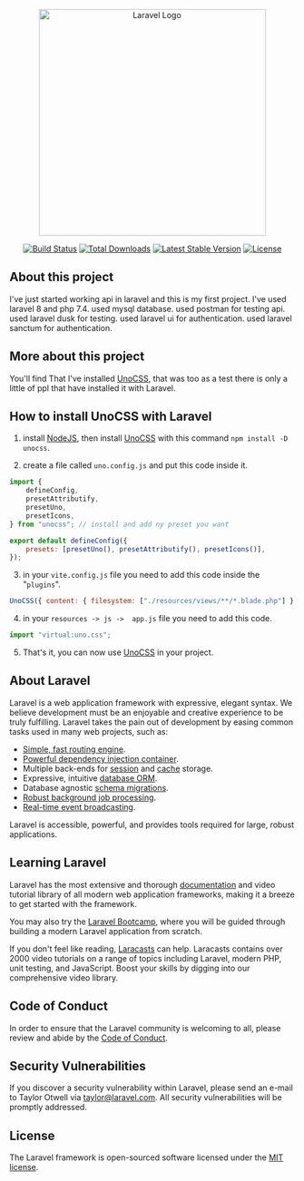 <p align="center"><a href="https://laravel.com" target="_blank"><img src="https://raw.githubusercontent.com/laravel/art/master/logo-lockup/5%20SVG/2%20CMYK/1%20Full%20Color/laravel-logolockup-cmyk-red.svg" width="400" alt="Laravel Logo"></a></p>

<p align="center">
<a href="https://github.com/laravel/framework/actions"><img src="https://github.com/laravel/framework/workflows/tests/badge.svg" alt="Build Status"></a>
<a href="https://packagist.org/packages/laravel/framework"><img src="https://img.shields.io/packagist/dt/laravel/framework" alt="Total Downloads"></a>
<a href="https://packagist.org/packages/laravel/framework"><img src="https://img.shields.io/packagist/v/laravel/framework" alt="Latest Stable Version"></a>
<a href="https://packagist.org/packages/laravel/framework"><img src="https://img.shields.io/packagist/l/laravel/framework" alt="License"></a>
</p>

## About this project

I've just started working api in laravel and this is my first project. I've used laravel 8 and php 7.4. used mysql database. used postman for testing api. used laravel dusk for testing. used laravel ui for authentication. used laravel sanctum for authentication.

## More about this project

You'll find That I've installed [UnoCSS](https://unocss.dev), that was too as a test there is only a little of ppl that have installed it with Laravel.

## How to install UnoCSS with Laravel

1. install [NodeJS](https://nodejs.org/en/), then install [UnoCSS](https://unocss.dev) with this command `npm install -D unocss`.

2. create a file called `uno.config.js` and put this code inside it.

```js
import {
    defineConfig,
    presetAttributify,
    presetUno,
    presetIcons,
} from "unocss"; // install and add ny preset you want

export default defineConfig({
    presets: [presetUno(), presetAttributify(), presetIcons()],
});
```

3. in your `vite.config.js` file you need to add this code inside the "`plugins`".

```js
UnoCSS({ content: { filesystem: ["./resources/views/**/*.blade.php"] },}),
```

4. in your `resources -> js ->  app.js` file you need to add this code.

```js
import "virtual:uno.css";
```

5. That's it, you can now use [UnoCSS](https://unocss.dev) in your project.

## About Laravel

Laravel is a web application framework with expressive, elegant syntax. We believe development must be an enjoyable and creative experience to be truly fulfilling. Laravel takes the pain out of development by easing common tasks used in many web projects, such as:

-   [Simple, fast routing engine](https://laravel.com/docs/routing).
-   [Powerful dependency injection container](https://laravel.com/docs/container).
-   Multiple back-ends for [session](https://laravel.com/docs/session) and [cache](https://laravel.com/docs/cache) storage.
-   Expressive, intuitive [database ORM](https://laravel.com/docs/eloquent).
-   Database agnostic [schema migrations](https://laravel.com/docs/migrations).
-   [Robust background job processing](https://laravel.com/docs/queues).
-   [Real-time event broadcasting](https://laravel.com/docs/broadcasting).

Laravel is accessible, powerful, and provides tools required for large, robust applications.

## Learning Laravel

Laravel has the most extensive and thorough [documentation](https://laravel.com/docs) and video tutorial library of all modern web application frameworks, making it a breeze to get started with the framework.

You may also try the [Laravel Bootcamp](https://bootcamp.laravel.com), where you will be guided through building a modern Laravel application from scratch.

If you don't feel like reading, [Laracasts](https://laracasts.com) can help. Laracasts contains over 2000 video tutorials on a range of topics including Laravel, modern PHP, unit testing, and JavaScript. Boost your skills by digging into our comprehensive video library.

## Code of Conduct

In order to ensure that the Laravel community is welcoming to all, please review and abide by the [Code of Conduct](https://laravel.com/docs/contributions#code-of-conduct).

## Security Vulnerabilities

If you discover a security vulnerability within Laravel, please send an e-mail to Taylor Otwell via [taylor@laravel.com](mailto:taylor@laravel.com). All security vulnerabilities will be promptly addressed.

## License

The Laravel framework is open-sourced software licensed under the [MIT license](https://opensource.org/licenses/MIT).

```

```
